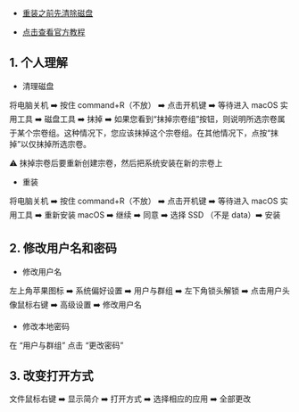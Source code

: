 - [重装之前先清除磁盘](https://support.apple.com/zh-cn/HT208496)

- [点击查看官方教程](https://support.apple.com/zh-cn/HT204904)

## 1. 个人理解

- 清理磁盘

将电脑关机 ➡️ 按住 command+R（不放） ➡️ 点击开机键 ➡️ 等待进入 macOS 实用工具 ➡️ 磁盘工具  ➡️ 抹掉 ➡️ 如果您看到“抹掉宗卷组”按钮，则说明所选宗卷属于某个宗卷组。这种情况下，您应该抹掉这个宗卷组。在其他情况下，点按“抹掉”以仅抹掉所选宗卷。

⚠️ 抹掉宗卷后要重新创建宗卷，然后把系统安装在新的宗卷上

- 重装

将电脑关机 ➡️ 按住 command+R（不放） ➡️ 点击开机键 ➡️ 等待进入 macOS 实用工具 ➡️  重新安装 macOS ➡️ 继续 ➡️ 同意 ➡️ 选择 SSD （不是 data）➡️ 安装

## 2. 修改用户名和密码

- 修改用户名

左上角苹果图标 ➡️ 系统偏好设置 ➡️ 用户与群组 ➡️ 左下角锁头解锁 ➡️ 点击用户头像鼠标右键 ➡️ 高级设置 ➡️ 修改用户名

- 修改本地密码

在 “用户与群组” 点击 “更改密码”

## 3. 改变打开方式

文件鼠标右键 ➡️ 显示简介 ➡️ 打开方式 ➡️ 选择相应的应用 ➡️ 全部更改
